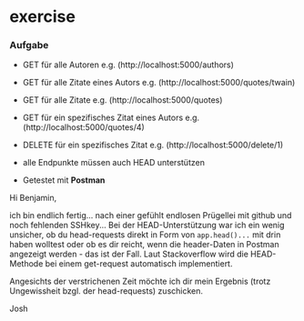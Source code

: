 # exercise

### Aufgabe
- GET für alle Autoren                        e.g. (http://localhost:5000/authors)
- GET für alle Zitate eines Autors            e.g. (http://localhost:5000/quotes/twain)
- GET für alle Zitate                         e.g. (http://localhost:5000/quotes)
- GET für ein spezifisches Zitat eines Autors e.g. (http://localhost:5000/quotes/4)
- DELETE für ein spezifisches Zitat           e.g. (http://localhost:5000/delete/1)
- alle Endpunkte müssen auch HEAD unterstützen

- Getestet mit **Postman**

Hi Benjamin,

ich bin endlich fertig... nach einer gefühlt endlosen Prügellei mit github und noch fehlenden SSHkey...
Bei der HEAD-Unterstützung war ich ein wenig unsicher, ob du head-requests direkt in Form von `app.head()...` mit drin haben wolltest oder ob es dir reicht, wenn die header-Daten in Postman angezeigt werden - das ist der Fall. Laut Stackoverflow wird die HEAD-Methode bei einem get-request automatisch implementiert.

Angesichts der verstrichenen Zeit möchte ich dir mein Ergebnis (trotz Ungewissheit bzgl. der head-requests) zuschicken. 

Josh
